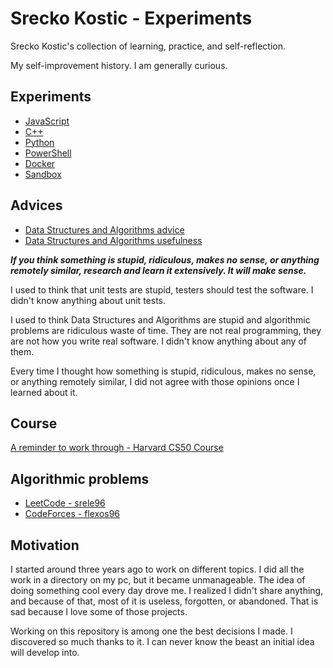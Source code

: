 # Srecko Kostic - Experiments

Srecko Kostic's collection of learning, practice, and self-reflection.

My self-improvement history. I am generally curious.

## Experiments

- [JavaScript](./javascript)
- [C++](./cpp)
- [Python](./python)
- [PowerShell](./powershell)
- [Docker](./docker)
- [Sandbox](./sandbox)

## Advices

- [Data Structures and Algorithms advice](https://qr.ae/pylUlM)
- [Data Structures and Algorithms usefulness](https://qr.ae/pylUuM)

**_If you think something is stupid, ridiculous, makes no sense, or anything remotely similar, research and learn it extensively. It will make sense._**

I used to think that unit tests are stupid, testers should test the software. I didn't know anything about unit tests.

I used to think Data Structures and Algorithms are stupid and algorithmic problems are ridiculous waste of time. They are not real programming, they are not how you write real software. I didn't know anything about any of them.

Every time I thought how something is stupid, ridiculous, makes no sense, or anything remotely similar, I did not agree with those opinions once I learned about it.

## Course

[A reminder to work through - Harvard CS50 Course](https://learning.edx.org/course/course-v1:HarvardX+CS50+X/block-v1:HarvardX+CS50+X+type@sequential+block@a8730f85a9a94d41a784a58c4b6d8bdc/block-v1:HarvardX+CS50+X+type@vertical+block@31304400fd444ea9860a8833cce5c248)

## Algorithmic problems

- [LeetCode - srele96](https://leetcode.com/srele96/)
- [CodeForces - flexos96](https://codeforces.com/profile/flexos96)

## Motivation

I started around three years ago to work on different topics. I did all the work in a directory on my pc, but it became unmanageable. The idea of doing something cool every day drove me. I realized I didn't share anything, and because of that, most of it is useless, forgotten, or abandoned. That is sad because I love some of those projects.

Working on this repository is among one the best decisions I made. I discovered so much thanks to it. I can never know the beast an initial idea will develop into.
